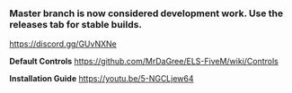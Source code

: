 ### Master branch is now considered development work. Use the releases tab for stable builds.
https://discord.gg/GUvNXNe

**Default Controls**
https://github.com/MrDaGree/ELS-FiveM/wiki/Controls

**Installation Guide**
https://youtu.be/5-NGCLjew64
